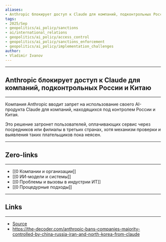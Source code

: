 ```yaml
---
aliases: 
- Anthropic блокирует доступ к Claude для компаний, подконтрольных России и Китаю
tags:
- 2025/Sep
- geopolitics/ai_policy/sanctions
- ai/international_relations
- geopolitics/ai_policy/access_control
- geopolitics/ai_policy/sanctions_enforcement
- geopolitics/ai_policy/implementation_challenges
author:
- Vladimir Ivanov
---
```

-----
##  Anthropic блокирует доступ к Claude для компаний, подконтрольных России и Китаю
-----
Компания Anthropic вводит запрет на использование своего AI-продукта Claude для компаний, находящихся под контролем России и Китая. 

Это решение затронет пользователей, оплачивающих сервис через посредников или филиалы в третьих странах, хотя механизм проверки и выявления таких плательщиков пока неясен.


---
## Zero-links
---
- [[0 Компании и организации]]
- [[0 ИИ-модели и системы]]
- [[0 Проблемы и вызовы в индустрии ИТ]]
- [[0 Процедурные подходы]]

---
## Links
---
- [Source](https://t.me/turboproject/2060)
- https://the-decoder.com/anthropic-bans-companies-majority-controlled-by-china-russia-iran-and-north-korea-from-claude